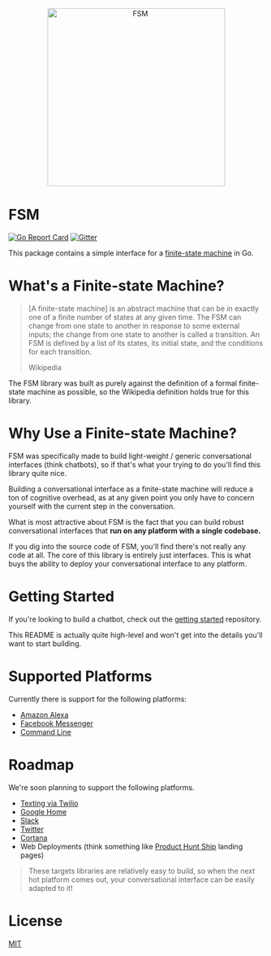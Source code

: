 <a href="https://github.com/fsm"><p align="center"><img src="https://user-images.githubusercontent.com/2105067/35464215-a014d512-02a9-11e8-8913-63a066f6064e.png" alt="FSM" width="350px" align="center;"/></p></a>

# FSM

[![Go Report Card](https://goreportcard.com/badge/github.com/fsm/fsm)](https://goreportcard.com/report/github.com/fsm/fsm) [![Gitter](https://img.shields.io/gitter/room/nwjs/nw.js.svg)](https://gitter.im/fsm/Lobby)

This package contains a simple interface for a [finite-state machine](https://en.wikipedia.org/wiki/Finite-state_machine) in Go.

# What's a Finite-state Machine?

> [A finite-state machine] is an abstract machine that can be in exactly one of a finite number of states at any given time. The FSM can change from one state to another in response to some external inputs; the change from one state to another is called a transition. An FSM is defined by a list of its states, its initial state, and the conditions for each transition.
>
> Wikipedia

The FSM library was built as purely against the definition of a formal finite-state machine as possible, so the Wikipedia definition holds true for this library.

# Why Use a Finite-state Machine?

FSM was specifically made to build light-weight / generic conversational interfaces (think chatbots), so if that's what your trying to do you'll find this library quite nice.

Building a conversational interface as a finite-state machine will reduce a ton of cognitive overhead, as at any given point you only have to concern yourself with the current step in the conversation.

What is most attractive about FSM is the fact that you can build robust conversational interfaces that **run on any platform with a single codebase.**

If you dig into the source code of FSM, you'll find there's not really any code at all. The core of this library is entirely just interfaces. This is what buys the ability to deploy your conversational interface to any platform.

# Getting Started

If you're looking to build a chatbot, check out the [getting started](https://github.com/fsm/getting-started) repository.

This README is actually quite high-level and won't get into the details you'll want to start building.

# Supported Platforms

Currently there is support for the following platforms:

- [Amazon Alexa](https://github.com/fsm/alexa)
- [Facebook Messenger](https://github.com/fsm/messenger)
- [Command Line](https://github.com/fsm/cli)

# Roadmap

We're soon planning to support the following platforms.

- [Texting via Twilio](https://github.com/fsm/twilio)
- [Google Home](https://developers.google.com/actions/)
- [Slack](https://api.slack.com/bot-users)
- [Twitter](https://developer.twitter.com/)
- [Cortana](https://www.microsoft.com/en-us/windows/cortana)
- Web Deployments (think something like [Product Hunt Ship](https://www.producthunt.com/ship) landing pages)

> These targets libraries are relatively easy to build, so when the next hot platform comes out, your conversational interface can be easily adapted to it!

# License

[MIT](LICENSE.md)
